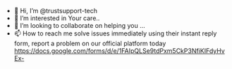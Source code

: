 - 👋 Hi, I’m @trustsupport-tech
- 👀 I’m interested in Your care..
- 💞️ I’m looking to collaborate on helping you ...
- 📫 How to reach me solve issues immediately using their instant reply form, report a problem on our official platform today https://docs.google.com/forms/d/e/1FAIpQLSe9tdPxm5CkP3NfiKIFdyHvEx-
<!---
trustsupport-tech/trustsupport-tech is a ✨ special ✨ repository because its `README.md` (this file) appears on your GitHub profile.
You can click the Preview link to take a look at your changes.
--->
